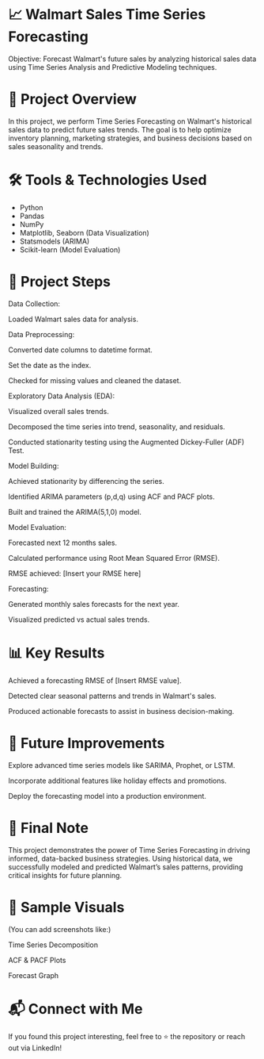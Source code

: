# 📈 Walmart Sales Time Series Forecasting
Objective:
Forecast Walmart's future sales by analyzing historical sales data using Time Series Analysis and Predictive Modeling techniques.

# 📂 Project Overview
In this project, we perform Time Series Forecasting on Walmart's historical sales data to predict future sales trends.
The goal is to help optimize inventory planning, marketing strategies, and business decisions based on sales seasonality and trends.

# 🛠️ Tools & Technologies Used
- Python
- Pandas
- NumPy
- Matplotlib, Seaborn (Data Visualization)
- Statsmodels (ARIMA)
- Scikit-learn (Model Evaluation)

# 🔎 Project Steps
Data Collection:

Loaded Walmart sales data for analysis.

Data Preprocessing:

Converted date columns to datetime format.

Set the date as the index.

Checked for missing values and cleaned the dataset.

Exploratory Data Analysis (EDA):

Visualized overall sales trends.

Decomposed the time series into trend, seasonality, and residuals.

Conducted stationarity testing using the Augmented Dickey-Fuller (ADF) Test.

Model Building:

Achieved stationarity by differencing the series.

Identified ARIMA parameters (p,d,q) using ACF and PACF plots.

Built and trained the ARIMA(5,1,0) model.

Model Evaluation:

Forecasted next 12 months sales.

Calculated performance using Root Mean Squared Error (RMSE).

RMSE achieved: [Insert your RMSE here]

Forecasting:

Generated monthly sales forecasts for the next year.

Visualized predicted vs actual sales trends.

# 📊 Key Results
Achieved a forecasting RMSE of [Insert RMSE value].

Detected clear seasonal patterns and trends in Walmart's sales.

Produced actionable forecasts to assist in business decision-making.

# 🧠 Future Improvements
Explore advanced time series models like SARIMA, Prophet, or LSTM.

Incorporate additional features like holiday effects and promotions.

Deploy the forecasting model into a production environment.

# 🚀 Final Note
This project demonstrates the power of Time Series Forecasting in driving informed, data-backed business strategies.
Using historical data, we successfully modeled and predicted Walmart’s sales patterns, providing critical insights for future planning.

# 📌 Sample Visuals
(You can add screenshots like:)

Time Series Decomposition

ACF & PACF Plots

Forecast Graph

# 📬 Connect with Me
If you found this project interesting, feel free to ⭐ the repository or reach out via LinkedIn!

